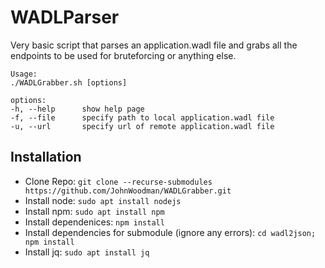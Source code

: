 # WADLParser

Very basic script that parses an application.wadl file and grabs all the endpoints to be used for bruteforcing or anything else.

```
Usage:
./WADLGrabber.sh [options]

options:
-h, --help      show help page
-f, --file      specify path to local application.wadl file
-u, --url       specify url of remote application.wadl file
```

## Installation
- Clone Repo: `git clone --recurse-submodules https://github.com/JohnWoodman/WADLGrabber.git`
- Install node: `sudo apt install nodejs`
- Install npm: `sudo apt install npm`
- Install dependenices: `npm install`
- Install dependencies for submodule (ignore any errors): `cd wadl2json; npm install`
- Install jq: `sudo apt install jq`
